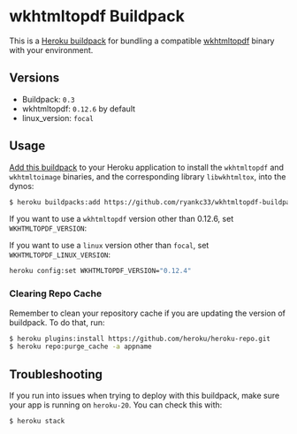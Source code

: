 # wkhtmltopdf Buildpack

This is a [Heroku buildpack][0] for bundling a compatible [wkhtmltopdf][1]
binary with your environment.

## Versions

* Buildpack:   `0.3`
* wkhtmltopdf: `0.12.6` by default
* linux_version: `focal`

## Usage

[Add this buildpack][2] to your Heroku application to install the `wkhtmltopdf`
and `wkhtmltoimage` binaries, and the corresponding library `libwkhtmltox`,
into the dynos:

```bash
$ heroku buildpacks:add https://github.com/ryankc33/wkhtmltopdf-buildpack.git
```

If you want to use a `wkhtmltopdf` version other than 0.12.6, set
`WKHTMLTOPDF_VERSION`:

If you want to use a `linux` version other than `focal`, set
`WKHTMLTOPDF_LINUX_VERSION`:

```bash
heroku config:set WKHTMLTOPDF_VERSION="0.12.4"
```

### Clearing Repo Cache

Remember to clean your repository cache if you are updating the version of
buildpack. To do that, run:

```bash
$ heroku plugins:install https://github.com/heroku/heroku-repo.git
$ heroku repo:purge_cache -a appname
```

## Troubleshooting

If you run into issues when trying to deploy with this buildpack, make sure your
app is running on `heroku-20`. You can check this with:

```bash
$ heroku stack
```

[0]: http://devcenter.heroku.com/articles/buildpacks
[1]: http://wkhtmltopdf.org/
[2]: https://devcenter.heroku.com/articles/using-multiple-buildpacks-for-an-app
